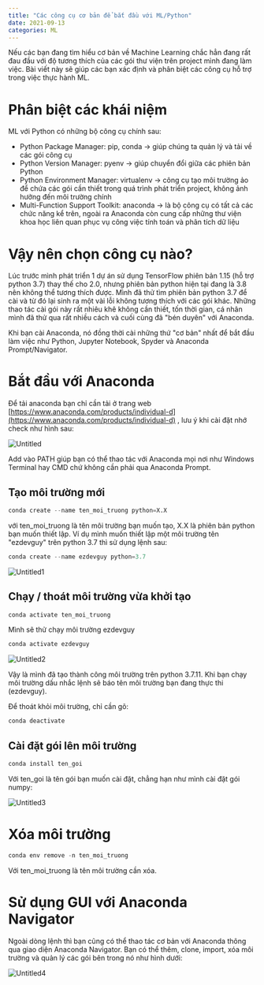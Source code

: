 ```yaml
---
title: "Các công cụ cơ bản để bắt đầu với ML/Python"
date: 2021-09-13
categories: ML
---
```


Nếu các bạn đang tìm hiểu cơ bản về Machine Learning chắc hẳn đang rất đau đầu với độ tương thích của các gói thư viện trên project mình đang làm việc. Bài viết này sẽ giúp các bạn xác định và phân biệt các công cụ hỗ trợ trong việc thực hành ML.
<!-- excerpt-end -->
# Phân biệt các khái niệm

ML với Python có những bộ công cụ chính sau:

- Python Package Manager: pip, conda → giúp chúng ta quản lý và tải về các gói công cụ
- Python Version Manager: pyenv → giúp chuyển đổi giữa các phiên bản Python
- Python Environment Manager: virtualenv → công cụ tạo môi trường ảo để chứa các gói cần thiết trong quá trình phát triển project, không ảnh hưởng đến môi trường chính
- Multi-Function Support Toolkit: anaconda → là bộ công cụ có tất cả các chức năng kể trên, ngoài ra Anaconda còn cung cấp những thư viện khoa học liên quan phục vụ công việc tính toán và phân tích dữ liệu

# Vậy nên chọn công cụ nào?

Lúc trước mình phát triển 1 dự án sử dụng TensorFlow phiên bản 1.15 (hỗ trợ python 3.7) thay thế cho 2.0, nhưng phiên bản python hiện tại đang là 3.8 nên không thể tương thích được. Mình đã thử tìm phiên bản python 3.7 để cài và từ đó lại sinh ra một vài lỗi không tương thích với các gói khác. Những thao tác cài gói này rất nhiêu khê không cần thiết, tốn thời gian, cá nhân mình đã thử qua rất nhiều cách và cuối cùng đã "bén duyên" với Anaconda.

Khi bạn cài Anaconda, nó đồng thời cài những thứ "cơ bản" nhất để bắt đầu làm việc như Python, Jupyter Notebook, Spyder và Anaconda Prompt/Navigator. 

# Bắt đầu với Anaconda

Để tải anaconda bạn chỉ cần tải ở trang web [https://www.anaconda.com/products/individual-d](https://www.anaconda.com/products/individual-d) , lưu ý khi cài đặt nhớ check như hình sau:

![Untitled](/blog/assets/post02/Untitled.png)

Add vào PATH giúp bạn có thể thao tác với Anaconda mọi nơi như Windows Terminal hay CMD chứ không cần phải qua Anaconda Prompt.

## Tạo môi trường mới

```python
conda create --name ten_moi_truong python=X.X
```

với ten_moi_truong là tên môi trường bạn muốn tạo, X.X là phiên bản python bạn muốn thiết lập. Ví dụ mình muốn thiết lập một môi trường tên "ezdevguy" trên python 3.7 thì sử dụng lệnh sau:

```python
conda create --name ezdevguy python=3.7
```

![Untitled1](/blog/assets/post02/Untitled1.png)

## Chạy / thoát môi trường vừa khởi tạo

```python
conda activate ten_moi_truong
```

Mình sẽ thử chạy môi trường ezdevguy

```python
conda activate ezdevguy
```

![Untitled2](/blog/assets/post02/Untitled2.png)

Vậy là mình đã tạo thành công môi trường trên python 3.7.11. Khi bạn chạy môi trường dấu nhắc lệnh sẽ báo tên môi trường bạn đang thực thi (ezdevguy).

Để thoát khỏi môi trường, chỉ cần gõ:

```python
conda deactivate
```

## Cài đặt gói lên môi trường

```python
conda install ten_goi
```

Với ten_goi là tên gói bạn muốn cài đặt, chẳng hạn như mình cài đặt gói numpy:

![Untitled3](/blog/assets/post02/Untitled3.png)

# Xóa môi trường

```python
conda env remove -n ten_moi_truong
```

Với ten_moi_truong là tên môi trường cần xóa.

# Sử dụng GUI với Anaconda Navigator

Ngoài dòng lệnh thì bạn cũng có thể thao tác cơ bản với Anaconda thông qua giao diện Anaconda Navigator. Bạn có thể thêm, clone, import, xóa môi trường và quản lý các gói bên trong nó như hình dưới:

![Untitled4](/blog/assets/post02/Untitled4.png)